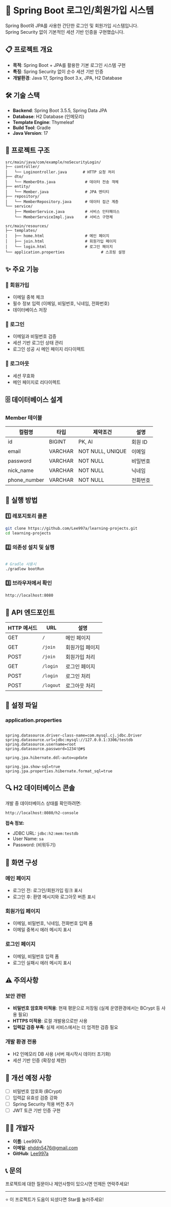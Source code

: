 # 🔐 Spring Boot 로그인/회원가입 시스템

Spring Boot와 JPA를 사용한 간단한 로그인 및 회원가입 시스템입니다.  
Spring Security 없이 기본적인 세션 기반 인증을 구현했습니다.

## 📋 프로젝트 개요

- **목적**: Spring Boot + JPA를 활용한 기본 로그인 시스템 구현
- **특징**: Spring Security 없이 순수 세션 기반 인증
- **개발환경**: Java 17, Spring Boot 3.x, JPA, H2 Database

## 🛠️ 기술 스택

- **Backend**: Spring Boot 3.5.5, Spring Data JPA
- **Database**: H2 Database (인메모리)
- **Template Engine**: Thymeleaf
- **Build Tool**: Gradle
- **Java Version**: 17

## 📁 프로젝트 구조

```
src/main/java/com/example/noSecurityLogin/
├── controller/
│   └── Loginontroller.java       # HTTP 요청 처리
├── dto/
│   └── MemberDto.java             # 데이터 전송 객체
├── entity/
│   └── Member.java                # JPA 엔티티
├── repository/
│   └── MemberRepository.java      # 데이터 접근 계층
└── service/
    ├── MemberService.java         # 서비스 인터페이스
    └── MemberServiceImpl.java     # 서비스 구현체

src/main/resources/
├── templates/
│   ├── home.html                  # 메인 페이지
│   ├── join.html                  # 회원가입 페이지
│   └── login.html                 # 로그인 페이지
└── application.properties                # 스프링 설정
```

## ✨ 주요 기능

### 🔹 회원가입

- 이메일 중복 체크
- 필수 정보 입력 (이메일, 비밀번호, 닉네임, 전화번호)
- 데이터베이스 저장

### 🔹 로그인

- 이메일과 비밀번호 검증
- 세션 기반 로그인 상태 관리
- 로그인 성공 시 메인 페이지 리다이렉트

### 🔹 로그아웃

- 세션 무효화
- 메인 페이지로 리다이렉트

## 🗄️ 데이터베이스 설계

### Member 테이블

| 컬럼명       | 타입    | 제약조건         | 설명     |
| ------------ | ------- | ---------------- | -------- |
| id           | BIGINT  | PK, AI           | 회원 ID  |
| email        | VARCHAR | NOT NULL, UNIQUE | 이메일   |
| password     | VARCHAR | NOT NULL         | 비밀번호 |
| nick_name    | VARCHAR | NOT NULL         | 닉네임   |
| phone_number | VARCHAR | NOT NULL         | 전화번호 |

## 🚀 실행 방법

### 1️⃣ 레포지토리 클론

```bash
git clone https://github.com/Lee997a/learning-projects.git
cd learning-projects
```

### 2️⃣ 의존성 설치 및 실행

```bash

# Gradle 사용시
./gradlew bootRun
```

### 3️⃣ 브라우저에서 확인

```
http://localhost:8080

```

## 📝 API 엔드포인트

| HTTP 메서드 | URL       | 설명            |
| ----------- | --------- | --------------- |
| GET         | `/`       | 메인 페이지     |
| GET         | `/join`   | 회원가입 페이지 |
| POST        | `/join`   | 회원가입 처리   |
| GET         | `/login`  | 로그인 페이지   |
| POST        | `/login`  | 로그인 처리     |
| POST        | `/logout` | 로그아웃 처리   |

## 🔧 설정 파일

### application.properties

```properties

spring.datasource.driver-class-name=com.mysql.cj.jdbc.Driver
spring.datasource.url=jdbc:mysql://127.0.0.1:3306/testdb
spring.datasource.username=root
spring.datasource.password=1234!@#$

spring.jpa.hibernate.ddl-auto=update

spring.jpa.show-sql=true
spring.jpa.properties.hibernate.format_sql=true
```

## 🔍 H2 데이터베이스 콘솔

개발 중 데이터베이스 상태를 확인하려면:

```
http://localhost:8080/h2-console
```

**접속 정보:**

- JDBC URL: `jdbc:h2:mem:testdb`
- User Name: `sa`
- Password: (비워두기)

## 📱 화면 구성

### 메인 페이지

- 로그인 전: 로그인/회원가입 링크 표시
- 로그인 후: 환영 메시지와 로그아웃 버튼 표시

### 회원가입 페이지

- 이메일, 비밀번호, 닉네임, 전화번호 입력 폼
- 이메일 중복시 에러 메시지 표시

### 로그인 페이지

- 이메일, 비밀번호 입력 폼
- 로그인 실패시 에러 메시지 표시

## ⚠️ 주의사항

### 보안 관련

- **비밀번호 암호화 미적용**: 현재 평문으로 저장됨 (실제 운영환경에서는 BCrypt 등 사용 필요)
- **HTTPS 미적용**: 로컬 개발용으로만 사용
- **입력값 검증 부족**: 실제 서비스에서는 더 엄격한 검증 필요

### 개발 환경 전용

- H2 인메모리 DB 사용 (서버 재시작시 데이터 초기화)
- 세션 기반 인증 (확장성 제한)

## 🚧 개선 예정 사항

- [ ] 비밀번호 암호화 (BCrypt)
- [ ] 입력값 유효성 검증 강화
- [ ] Spring Security 적용 버전 추가
- [ ] JWT 토큰 기반 인증 구현

## 👨‍💻 개발자

- **이름**: Lee997a
- **이메일**: ehddn5476@gmail.com
- **GitHub**: [Lee997a](https://github.com/Lee997a)

## 📞 문의

프로젝트에 대한 질문이나 제안사항이 있으시면 언제든 연락주세요!

---

⭐ 이 프로젝트가 도움이 되셨다면 Star를 눌러주세요!
